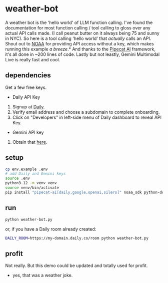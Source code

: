 # weather-bot

A weather bot is the 'hello world' of LLM function calling. I've found the documentation for most function calling / tool calling to gloss over any actual API calls made. (I call peanut butter on it always being 75 and sunny in NYC). So here is a tool calling 'hello world' that _actually_ calls an API. Shout out to [NOAA](https://www.noaa.gov/) for providing API access without a key, which makes running this example _a breeze_.* And thanks to the [Pipecat AI](https://github.com/pipecat-ai/pipecat) framework, it's all done in ~200 lines of code. Lastly but not leastly, Gemini Multimodal Live is really fast and cool.

## dependencies
Get a few free keys.

- Daily API Key
1. Signup at [Daily](https://dashboard.daily.co/u/signup?pipecat=y).
2. Verify email address and choose a subdomain to complete onboarding.
3. Click on "Developers" in left-side menu of Daily dashboard to reveal API Key.

- Gemini API key
1. Obtain that [here](https://aistudio.google.com/apikey).

## setup
```bash
cp env.example .env
# add Daily and Gemini keys
source .env
python3.12 -m venv venv
source venv/bin/activate
pip install "pipecat-ai[daily,google,openai,silero]" noaa_sdk python-dotenv
```

## run
```bash
python weather-bot.py
```
or, if you have a Daily room already created:

```bash
DAILY_ROOM=https://my-domain.daily.co/room python weather-bot.py
```

## profit

Not really. But this demo could be updated and totally used for profit.

* yes, that was a weather joke.